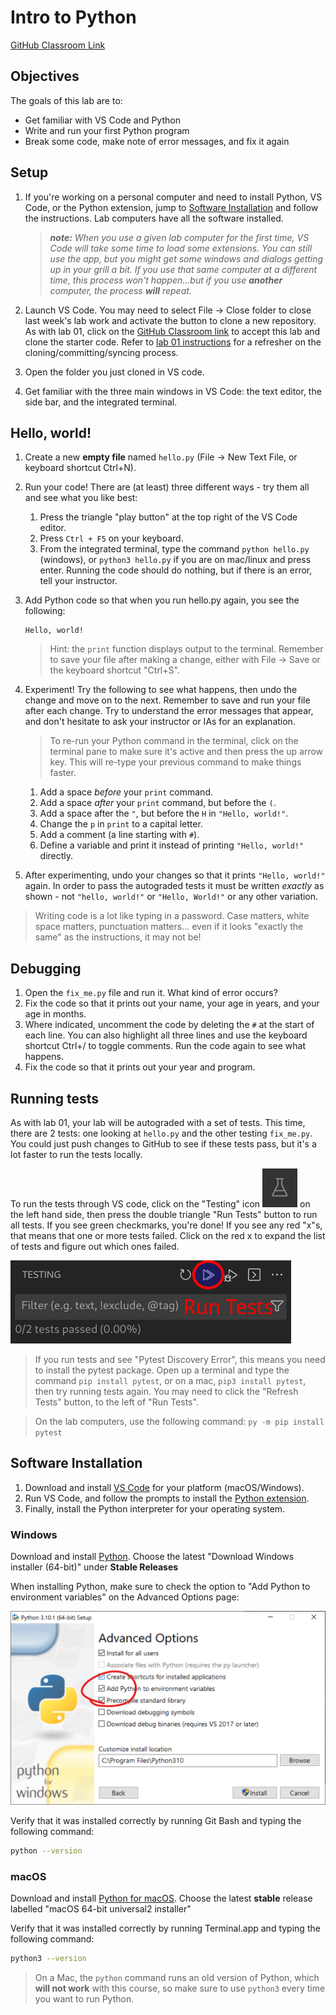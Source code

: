 # Intro to Python
[GitHub Classroom Link](https://classroom.github.com/a/2d0NoVnm)

## Objectives
The goals of this lab are to:
- Get familiar with VS Code and Python
- Write and run your first Python program
- Break some code, make note of error messages, and fix it again

## Setup
1. If you're working on a personal computer and need to install Python, VS Code, or the Python extension, jump to [Software Installation](#software-installation) and follow the instructions. Lab computers have all the software installed.

    > _**note:** When you use a given lab computer for the first time, VS Code will take some time to load some extensions. You can still use the app, but you might get some windows and dialogs getting up in your grill a bit. If you use that same computer at a different time, this process won't happen...but if you use **another** computer, the process **will** repeat._

2. Launch VS Code. You may need to select File -> Close folder to close last week's lab work and activate the button to clone a new repository. As with lab 01, click on the [GitHub Classroom link](https://classroom.github.com/a/2d0NoVnm) to accept this lab and clone the starter code. Refer to [lab 01 instructions](https://github.com/MRU-W23-CS1/instructions/blob/main/labs/01-intro-to-git/README.md) for a refresher on the cloning/committing/syncing process.
3. Open the folder you just cloned in VS code. 
4. Get familiar with the three main windows in VS Code: the text editor, the side bar, and the integrated terminal.

## Hello, world!
1. Create a new **empty file** named `hello.py` (File -> New Text File, or keyboard shortcut Ctrl+N).
2. Run your code! There are (at least) three different ways - try them all and see what you like best:
   1. Press the triangle "play button" at the top right of the VS Code editor.
   2. Press `Ctrl + F5` on your keyboard.
   3. From the integrated terminal, type the command `python hello.py` (windows), or `python3 hello.py` if you are on mac/linux and press enter.
    Running the code should do nothing, but if there is an error, tell your instructor.
3. Add Python code so that when you run hello.py again, you see the following:
    ```plaintext
    Hello, world!
    ```
    > Hint: the `print` function displays output to the terminal.
    Remember to save your file after making a change, either with File -> Save or the keyboard shortcut "Ctrl+S".
4. Experiment! Try the following to see what happens, then undo the change and move on to the next. Remember to save and run your file after each change. Try to understand the error messages that appear, and don't hesitate to ask your instructor or IAs for an explanation.
   
   > To re-run your Python command in the terminal, click on the terminal pane to make sure it's active and then press the up arrow key. This will re-type your previous command to make things faster.
   1. Add a space *before* your `print` command.
   2. Add a space *after* your `print` command, but before the `(`.
   3. Add a space after the `"`, but before the `H` in `"Hello, world!"`.
   4. Change the `p` in `print` to a capital letter.
   5. Add a comment (a line starting with `#`).
   6. Define a variable and print it instead of printing `"Hello, world!"` directly.

5. After experimenting, undo your changes so that it prints `"Hello, world!"` again. In order to pass the autograded tests it must be written *exactly* as shown - not `"hello, world!"` or `"Hello, World!"` or any other variation.

> Writing code is a lot like typing in a password. Case matters, white space matters, punctuation matters... even if it looks "exactly the same" as the instructions, it may not be!

## Debugging
1. Open the `fix_me.py` file and run it. What kind of error occurs?
2. Fix the code so that it prints out your name, your age in years, and your age in months.
3. Where indicated, uncomment the code by deleting the `#` at the start of each line. You can also highlight all three lines and use the keyboard shortcut Ctrl+/ to toggle comments. Run the code again to see what happens.
4. Fix the code so that it prints out your year and program.

## Running tests
As with lab 01, your lab will be autograded with a set of tests. This time, there are 2 tests: one looking at `hello.py` and the other testing `fix_me.py`. You could just push changes to GitHub to see if these tests pass, but it's a lot faster to run the tests locally.

To run the tests through VS code, click on the "Testing" icon ![testing](02-testing.png) on the left hand side, then press the double triangle "Run Tests" button to run all tests. If you see green checkmarks, you're done! If you see any red "x"s, that means that one or more tests failed. Click on the red x to expand the list of tests and figure out which ones failed.

![run-tests](testing_buttons.png)

> If you run tests and see "Pytest Discovery Error", this means you need to install the pytest package. Open up a terminal and type the command `pip install pytest`, or on a mac, `pip3 install pytest`, then try running tests again. You may need to click the "Refresh Tests" button, to the left of "Run Tests".

> On the lab computers, use the following command:
    ```
    py -m pip install pytest
    ```


## Software Installation
1. Download and install [VS Code](https://code.visualstudio.com/) for your platform (macOS/Windows).
2. Run VS Code, and follow the prompts to install the [Python extension](https://marketplace.visualstudio.com/items?itemName=ms-python.python).
3. Finally, install the Python interpreter for your operating system.
### Windows
Download and install [Python](https://www.python.org/downloads/windows/). Choose the latest "Download Windows installer (64-bit)" under **Stable Releases**

When installing Python, make sure to check the option to "Add Python to environment variables" on the Advanced Options page:

![python-install](02-python-path.png)

Verify that it was installed correctly by running Git Bash and typing the following command:

```bash
python --version
```

### macOS
Download and install [Python for macOS](https://www.python.org/downloads/macos/). Choose the latest **stable** release labelled "macOS 64-bit universal2 installer"

Verify that it was installed correctly by running Terminal.app and typing the following command:

```bash
python3 --version
```

>On a Mac, the `python` command runs an old version of Python, which **will not work** with this course, so make sure to use `python3` every time you want to run Python.